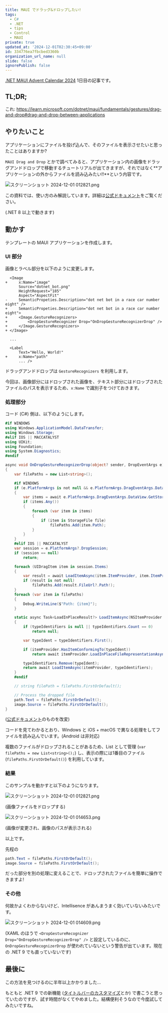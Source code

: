```yaml
---
title: MAUI でドラッグ&ドロップしたい!
tags:
  - C#
  - .NET
  - tips
  - Control
  - MAUI
private: true
updated_at: '2024-12-01T02:30:45+09:00'
id: 334776ea7fbcbed3360b
organization_url_name: null
slide: false
ignorePublish: false
---
```


[.NET MAUI Advent Calendar 2024](https://qiita.com/advent-calendar/2024/dotnetmaui) 1日目の記事です。

## TL;DR;

これ: https://learn.microsoft.com/dotnet/maui/fundamentals/gestures/drag-and-drop#drag-and-drop-between-applications

## やりたいこと

アプリケーションにファイルを投げ込んで、そのファイルを表示させたいと思ったことはありますか?

`MAUI Drag and Drop` とかで調べてみると、アプリケーション内の画像をドラッグアンドドロップで移動するチュートリアルが出てきますが、それではなく**アプリケーションの外からファイルを読み込みたい!!**という内容です。

![スクリーンショット 2024-12-01 012821.png](https://qiita-image-store.s3.ap-northeast-1.amazonaws.com/0/2769460/9586a72e-bfdd-2b32-edab-846d4edf15a9.png)

この資料では、使い方のみ解説しています。詳細は[公式ドキュメント](https://learn.microsoft.com/dotnet/maui/fundamentals/gestures/drag-and-drop#drag-and-drop-between-applications)をご覧ください。

(.NET 8 以上で動きます)

## 動かす

テンプレートの MAUI アプリケーションを作成します。

### UI 部分

画像とラベル部分を以下のように変更します。

<!--
![スクリーンショット 2024-12-01 012935.png](https://qiita-image-store.s3.ap-northeast-1.amazonaws.com/0/2769460/9cfc47bc-9138-0bba-809a-521fc4a8752a.png)
![スクリーンショット 2024-12-01 014521.png](https://qiita-image-store.s3.ap-northeast-1.amazonaws.com/0/2769460/1760c1c7-7a79-84a7-b7cc-ff756e09fe36.png)
-->

```diff_xml
  <Image
+     x:Name="image"
      Source="dotnet_bot.png"
      HeightRequest="185"
      Aspect="AspectFit"
-     SemanticPropeties.Description="dot net bot in a race car number eight" />
+     SemanticPropeties.Description="dot net bot in a race car number eight">
+     <Image.GestureRecognizers>
+         <DropGestureRecognizer Drop="OnDropGestureRecognizerDrop" />
+     </Image.GestureRecognizers>
+ </Image>

  ...

  <Label
      Text="Hello, World!"
+     x:Name="path"
      ... />
```

ドラッグアンドドロップは `GestureRecognizers` を利用します。

今回は、画像部分にはドロップされた画像を、テキスト部分にはドロップされたファイルのパスを表示するため、`x:Name` で識別子をつけておきます。

### 処理部分

コード (C#) 側は、以下のようにします。

<!--
![unnamed.png](https://qiita-image-store.s3.ap-northeast-1.amazonaws.com/0/2769460/de6ce7f7-8901-b2e2-78ba-64a54c37ed72.png)
-->

```cs
#if WINDOWS
using Windows.ApplicationModel.DataTransfer;
using Windows.Storage;
#elif IOS || MACCATALYST
using UIKit;
using Foundation;
using System.Diagnostics;
#endif

async void OnDropGestureRecognizerDrop(object? sender, DropEventArgs e)
{
    var filePaths = new List<string>();

    #if WINDOWS
    if (e.PlatformArgs is not null && e.PlatformArgs.DragEventArgs.DataView.Contains(StandardDataFormats.StorageItems))
    {
        var items = await e.PlatformArgs.DragEventArgs.DataView.GetStorageItemsAsync();
        if (items.Any())
        {
            foreach (var item in items)
            {
                if (item is StorageFile file)
                    filePaths.Add(item.Path);
            }
        }
    }
    #elif IOS || MACCATALYST
    var session = e.PlatformArgs?.DropSession;
    if (session == null)
        return;

    foreach (UIDragItem item in session.Items)
    {
        var result = await LoadItemAsync(item.ItemProvider, item.ItemProvider.RegisteredTypeIdentifiers.ToList());
        if (result is not null)
            filePaths.Add(result.FileUrl?.Path!);
    }
    foreach (var item in filePaths)
    {
        Debug.WriteLine($"Path: {item}");
    }

    static async Task<LoadInPlaceResult?> LoadItemAsync(NSItemProvider itemProvider, List<string> typeIdentifiers)
    {
        if (typeIdentifiers is null || typeIdentifiers.Count == 0)
            return null;

        var typeIdent = typeIdentifiers.First();

        if (itemProvider.HasItemConformingTo(typeIdent))
            return await itemProvider.LoadInPlaceFileRepresentationAsync(typeIdent);

        typeIdentifiers.Remove(typeIdent);
        return await LoadItemAsync(itemProvider, typeIdentifiers);
    }
    #endif

    // string filePath = filePaths.FirstOrDefault();

    // Process the dropped file
    path.Text = filePaths.FirstOrDefault();
    image.Source = filePaths.FirstOrDefault();
}
```

([公式ドキュメント](https://learn.microsoft.com/dotnet/maui/fundamentals/gestures/drag-and-drop#drag-and-drop-between-applications)のものを改変)

コードを見てわかるとおり、Windows と iOS + macOS で異なる処理をしてファイルを読み込んでいます。(Android は非対応)

複数のファイルがドロップされることがあるため、List として管理 (`var filePaths = new List<string>();`) し、表示の際には1番目のファイル (`filePaths.FirstOrDefault()`) を利用しています。

### 結果

このサンプルを動かすと以下のようになります。

![スクリーンショット 2024-12-01 012821.png](https://qiita-image-store.s3.ap-northeast-1.amazonaws.com/0/2769460/9586a72e-bfdd-2b32-edab-846d4edf15a9.png)

(画像ファイルをドロップする)

![スクリーンショット 2024-12-01 014653.png](https://qiita-image-store.s3.ap-northeast-1.amazonaws.com/0/2769460/9a4d94ee-e654-a205-ecf6-d719bad36047.png)

(画像が変更され、画像のパスが表示される)

以上です。

先程の

```cs
path.Text = filePaths.FirstOrDefault();
image.Source = filePaths.FirstOrDefault();
```

だった部分を別の処理に変えることで、ドロップされたファイルを簡単に操作できますよ!

### その他

何故かよくわからないけど、Intellisence があんまうまく効いていないみたいです。

![スクリーンショット 2024-12-01 014609.png](https://qiita-image-store.s3.ap-northeast-1.amazonaws.com/0/2769460/daa9e177-7293-3ed4-3596-2b93cfd621ea.png)

(XAML のほうで `<DropGestureRecognizer Drop="OnDropGestureRecognizerDrop" />` と設定しているのに、`OnDropGestureRecognizerDrop` が使われていないという警告が出ています。現在の .NET 9 でも直っていないです)

## 最後に

この方法を見つけるのに半年以上かかりました…

もともと .NET 9 での新機能 ([タイトルバーのカスタマイズ](https://learn.microsoft.com/dotnet/maui/whats-new/dotnet-9?view=net-maui-9.0#titlebar-for-windows)とか) で書こうと思っていたのですが、試す時間がなくてやめました。結構便利そうなので今度試してみたいですね。
